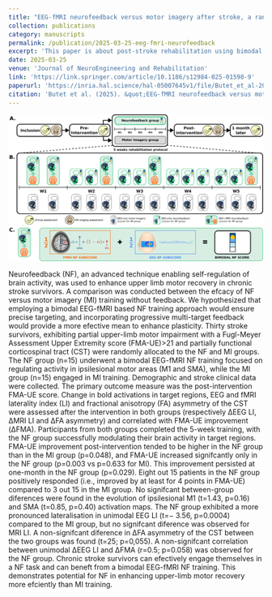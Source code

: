 ```yaml
---
title: "EEG-fMRI neurofeedback versus motor imagery after stroke, a randomized controlled trial"
collection: publications
category: manuscripts
permalink: /publication/2025-03-25-eeg-fmri-neurofeedback
excerpt: 'This paper is about post-stroke rehabilitation using bimodal neurofeedback.'
date: 2025-03-25
venue: 'Journal of NeuroEngineering and Rehabilitation'
link: 'https://link.springer.com/article/10.1186/s12984-025-01598-9'
paperurl: 'https://inria.hal.science/hal-05007645v1/file/Butet_et_al-2025-Journal_of_NeuroEngineering_and_Rehabilitation.pdf'
citation: 'Butet et al. (2025). &quot;EEG-fMRI neurofeedback versus motor imagery after stroke, a randomized controlled trial.&quot; <i>Journal of NeuroEngineering and Rehabilitation</i>. 22(67).'
---
```


![image](/images/publications/2025_JofNE_experimental_design.png)

Neurofeedback (NF), an advanced technique enabling self-regulation of brain activity, was used to enhance upper limb motor recovery in chronic stroke survivors. A comparison was conducted between the efcacy of NF versus motor imagery (MI) training without feedback. We hypothesized that employing a bimodal EEG-fMRI based NF training approach would ensure precise targeting, and incorporating progressive multi-target feedback would provide a more efective mean to enhance plasticity. Thirty stroke survivors, exhibiting partial upper-limb motor impairment with a Fugl-Meyer Assessment Upper Extremity score (FMA-UE)>21 and partially functional corticospinal tract (CST) were randomly allocated to the NF and MI groups. The NF group (n=15) underwent a bimodal EEG-fMRI NF training focused on regulating activity in ipsilesional motor areas (M1 and SMA), while the MI group (n=15) engaged in MI training. Demographic and stroke clinical data were collected. The primary outcome measure was the post-intervention FMA-UE score. Change in bold activations in target regions, EEG and fMRI laterality index (LI) and fractional anisotropy (FA) asymmetry of the CST were assessed after the intervention in both groups (respectively ΔEEG LI, ΔMRI LI and ΔFA asymmetry) and correlated with FMA-UE improvement (ΔFMA). Participants from both groups completed the 5-week training, with the NF group successfully modulating their brain activity in target regions. FMA-UE improvement post-intervention tended to be higher in the NF group than in the MI group (p=0.048), and FMA-UE increased signifcantly only in the NF group (p=0.003 vs p=0.633 for MI). This improvement persisted at one-month in the NF group (p=0.029). Eight out 15 patients in the NF group positively responded (i.e., improved by at least for 4 points in FMA-UE) compared to 3 out 15 in the MI group. No signifcant between-group diferences were found in the evolution of ipsilesional M1 (t=1.43, p=0.16) and SMA (t=0.85, p=0.40) activation maps. The NF group exhibited a more pronounced lateralisation in unimodal EEG LI (t=− 3.56, p=0.0004) compared to the MI group, but no signifcant diference was observed for MRI LI. A non-signifcant diference in ΔFA asymmetry of the CST between the two groups was found (t=25; p=0,055). A non-signifcant correlation between unimodal ΔEEG LI and ΔFMA (r=0.5; p=0.058) was observed for the NF group. Chronic stroke survivors can efectively engage themselves in a NF task and can beneft from a bimodal EEG-fMRI NF training. This demonstrates potential for NF in enhancing upper-limb motor recovery more efciently than MI training.